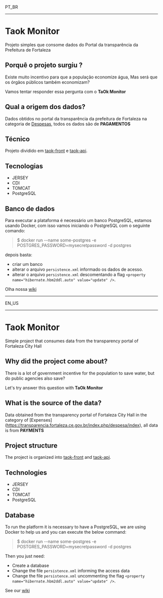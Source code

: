 PT_BR

---

# Taok Monitor
Projeto simples que consome dados do Portal da transparência da Prefeitura de Fortaleza 

## Porquê o projeto surgiu ?
Existe muito incentivo para que a população economize água,
Mas será que os órgãos públicos também economizam? 

Vamos tentar responder essa pergunta com o **TaOk Monitor**

## Qual a origem dos dados?
Dados obtidos no portal da transparência da prefeitura de Fortaleza na categoria de [Despesas](https://transparencia.fortaleza.ce.gov.br/index.php/despesa/index), todos os dados são de **PAGAMENTOS** 

## Técnico
Projeto dividido em [taok-front](https://github.com/taok-monitor/) e [taok-api](https://github.com/taok-monitor/taok-backend).

## Tecnologias
- JERSEY
- CDI
- TOMCAT
- PostgreSQL

## Banco de dados
Para executar a plataforma é necessário um banco PostgreSQL, estamos usando Docker, com isso vamos iniciando o PostgreSQL com o seguinte comando:

> $ docker run --name some-postgres -e POSTGRES_PASSWORD=mysecretpassword -d postgres

depois basta:
- criar um banco
- alterar o arquivo `persistence.xml` informado os dados de acesso.
- alterar o arquivo `persistence.xml` descomentando a flag `<property name="hibernate.hbm2ddl.auto" value="update" />`.

Olha nossa [wiki](https://github.com/taok-monitor/taok-backend/wiki)

---

EN_US

---

# Taok Monitor
Simple project that consumes data from the transparency portal of Fortaleza City Hall

## Why did the project come about?
There is a lot of government incentive for the population to save water, but do public agencies also save?

Let's try answer this question with **TaOk Monitor**

## What is the source of the data?
Data obtained from the transparency portal of Fortaleza City Hall in the category of [Expenses] 
(https://transparencia.fortaleza.ce.gov.br/index.php/despesa/index), all data is from **PAYMENTS** 

## Project structure
The project is organized into [taok-front](https://github.com/taok-monitor/) and [taok-api](https://github.com/taok-monitor/taok-backend).

## Technologies
- JERSEY
- CDI
- TOMCAT
- PostgreSQL

## Database
To run the platform it is necessary to have a PostgreSQL, we are using Docker to help us and you can execute the below command:

> $ docker run --name some-postgres -e POSTGRES_PASSWORD=mysecretpassword -d postgres

Then you just need:
- Create a database
- Change the file `persistence.xml` informing the access data
- Change the file `persistence.xml` uncommenting the flag `<property name="hibernate.hbm2ddl.auto" value="update" />`.

See our [wiki](https://github.com/taok-monitor/taok-backend/wiki)

